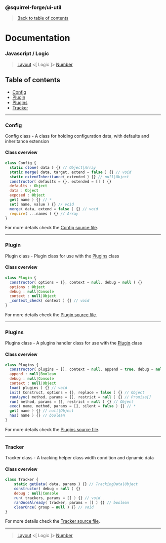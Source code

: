 ### @squirrel-forge/ui-util
> [Back to table of contents](../README.md#table-of-contents)

# Documentation
### Javascript / Logic
> [Layout](Layout.md) <[ Logic ]> [Number](Number.md)

## Table of contents
 - [Config](#config)
 - [Plugin](#plugin)
 - [Plugins](#plugins)
 - [Tracker](#tracker)

---

### Config
Config class - A class for holding configuration data, with defaults and inheritance extension

#### Class overview
```javascript
class Config {
  static clone( data ) {} // Object|Array
  static merge( data, target, extend = false ) {} // void
  static extendInheritance( extended ) {} // null|Object
  constructor( defaults = {}, extended = [] ) {}
  defaults : Object
  data : Object
  exposed : Object
  get( name ) {} // *
  set( name, value ) {} // void
  merge( data, extend = false ) {} // void
  require( ...names ) {} // Array
}
```
For more details check the [Config source file](../src/es6/Logic/Config.js).

---

### Plugin
Plugin class - Plugin class for use with the [Plugins](#plugins) class

#### Class overview
```javascript
class Plugin {
  constructor( options = {}, context = null, debug = null ) {}
  options : Object
  debug : null|Console
  context : null|Object
  _context_check( context ) {} // void
}
```
For more details check the [Plugin source file](../src/es6/Logic/Plugin.js).

---

### Plugins
Plugins class - A plugins handler class for use with the [Plugin](#plugin) class

#### Class overview
```javascript
class Plugins {
  constructor( plugins = [], context = null, append = true, debug = null ) {}
  append : null|Boolean
  debug : null|Console
  context : null|Object
  load( plugins ) {} // void
  init( Construct, options = {}, replace = false ) {} // Object
  runAsync( method, params = [], restrict = null ) {} // Promise[]
  run( method, params = [], restrict = null ) {} // Object
  exec( name, method, params = [], silent = false ) {} // *
  get( name ) {} // null|Object
  has( name ) {} // boolean
}
```
For more details check the [Plugins source file](../src/es6/Logic/Plugins.js).

---

### Tracker
Tracker class - A tracking helper class width condition and dynamic data

#### Class overview
```javascript
class Tracker {
    static getData( data, params ) {} // TrackingData|Object
    constructor( debug = null ) {}
    debug : null|Console
    run( trackers, params = [] ) {} // void
    ranOnceAlready( tracker, params = [] ) {} // boolean
    clearOnce( group = null ) {} // void
}
```
For more details check the [Tracker source file](../src/es6/Logic/Tracker.js).

---

> [Layout](Layout.md) <[ Logic ]> [Number](Number.md)
